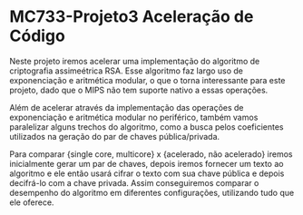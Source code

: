 # MC733-Projeto3 Aceleração de Código

Neste projeto iremos acelerar uma implementação do algoritmo de criptografia assimeétrica RSA. Esse algoritmo faz largo uso de exponenciação e aritmética modular, o que o torna interessante para este projeto, dado que o MIPS não tem suporte nativo a essas operações.

Além de acelerar através da implementação das operações de exponenciação e aritmética modular no periférico, também vamos paralelizar alguns trechos do algoritmo, como a busca pelos coeficientes utilizados na geração do par de chaves pública/privada.

Para comparar {single core, multicore} x {acelerado, não acelerado} iremos inicialmente gerar um par de chaves, depois iremos fornecer um texto ao algoritmo e ele então usará cifrar o texto com sua chave pública e depois decifrá-lo com a chave privada. Assim conseguiremos comparar o desempenho do algoritmo em diferentes configurações, utilizando tudo que ele oferece.

